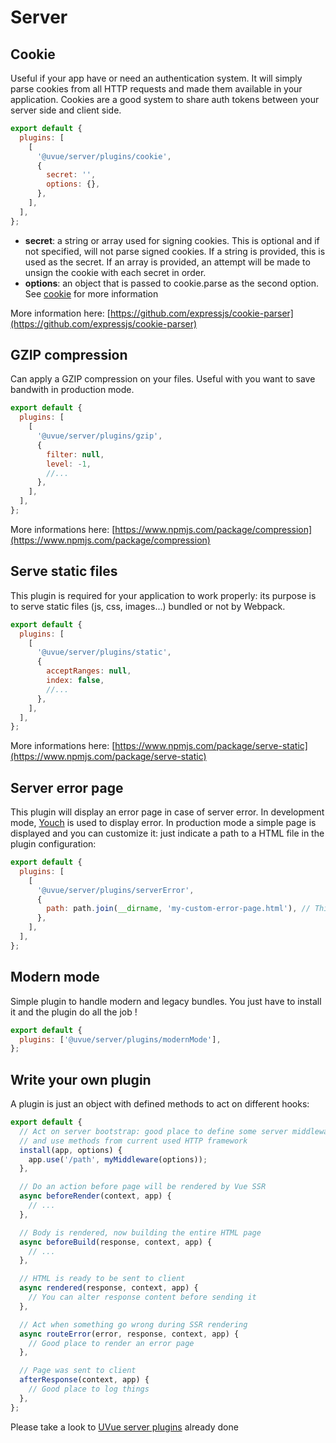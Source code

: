 # Server

## Cookie

Useful if your app have or need an authentication system. It will simply parse cookies
from all HTTP requests and made them available in your application. Cookies are a good
system to share auth tokens between your server side and client side.

```js
export default {
  plugins: [
    [
      '@uvue/server/plugins/cookie',
      {
        secret: '',
        options: {},
      },
    ],
  ],
};
```

- **secret**: a string or array used for signing cookies. This is optional and if not
  specified, will not parse signed cookies. If a string is provided, this is used as the
  secret. If an array is provided, an attempt will be made to unsign the cookie with
  each secret in order.
- **options**: an object that is passed to cookie.parse as the second option.
  See [cookie](https://www.npmjs.com/package/cookie) for more information

More information here: [https://github.com/expressjs/cookie-parser](https://github.com/expressjs/cookie-parser)

## GZIP compression

Can apply a GZIP compression on your files. Useful with you want to save bandwith
in production mode.

```js
export default {
  plugins: [
    [
      '@uvue/server/plugins/gzip',
      {
        filter: null,
        level: -1,
        //...
      },
    ],
  ],
};
```

More informations here: [https://www.npmjs.com/package/compression](https://www.npmjs.com/package/compression)

## Serve static files

This plugin is required for your application to work properly: its purpose is to
serve static files (js, css, images...) bundled or not by Webpack.

```js
export default {
  plugins: [
    [
      '@uvue/server/plugins/static',
      {
        acceptRanges: null,
        index: false,
        //...
      },
    ],
  ],
};
```

More informations here: [https://www.npmjs.com/package/serve-static](https://www.npmjs.com/package/serve-static)

## Server error page

This plugin will display an error page in case of server error. In development mode, [Youch]() is used
to display error. In production mode a simple page is displayed and you can customize it: just indicate a
path to a HTML file in the plugin configuration:

```js
export default {
  plugins: [
    [
      '@uvue/server/plugins/serverError',
      {
        path: path.join(__dirname, 'my-custom-error-page.html'), // This path need to be absolute
      },
    ],
  ],
};
```

## Modern mode

Simple plugin to handle modern and legacy bundles. You just have to install it and the plugin
do all the job !

```js
export default {
  plugins: ['@uvue/server/plugins/modernMode'],
};
```

## Write your own plugin

A plugin is just an object with defined methods to act on different hooks:

```js
export default {
  // Act on server bootstrap: good place to define some server middlewares
  // and use methods from current used HTTP framework
  install(app, options) {
    app.use('/path', myMiddleware(options));
  },

  // Do an action before page will be rendered by Vue SSR
  async beforeRender(context, app) {
    // ...
  },

  // Body is rendered, now building the entire HTML page
  async beforeBuild(response, context, app) {
    // ...
  },

  // HTML is ready to be sent to client
  async rendered(response, context, app) {
    // You can alter response content before sending it
  },

  // Act when something go wrong during SSR rendering
  async routeError(error, response, context, app) {
    // Good place to render an error page
  },

  // Page was sent to client
  afterResponse(context, app) {
    // Good place to log things
  },
};
```

Please take a look to [UVue server plugins](https://github.com/universal-vue/uvue/tree/master/packages/%40uvue/server/plugins) already done
